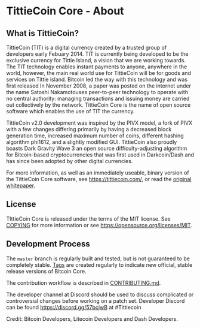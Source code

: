 TittieCoin Core - About
=====================================

What is TittieCoin?
----------------

TittieCoin (TIT) is a digital currency created by a trusted group of
developers early Febuary 2014. TIT is currently being developed to be
the exclusive currency for Tittie Island, a vision that we are working towards.
The TIT technology enables instant payments to anyone, anywhere in the world, however,
the main real world use for TittieCoin will be for goods and services on Tittie island. 
Bitcoin led the way with this technology and was first released In November 2008,
a paper was posted on the internet under the name Satoshi Nakamotouses peer-to-peer
technology to operate with no central authority: managing transactions and issuing
money are carried out collectively by the network. TittieCoin Core is the name of
open source software which enables the use of TIT the currency. 

TittieCoin v2.0 development was inspired by the PIVX model, a fork of PIVX with a few changes
differing primarily by having a decreased block generation time, increased maximum number of coins, 
different hashing algorithm phi1612, and a slightly modified GUI.
TittieCoin also proudly boasts Dark Gravity Wave 3 an open source difficulty-adjusting algorithm
for Bitcoin-based cryptocurrencies that was first used in Darkcoin/Dash and has since
been adopted by other digital currencies.

For more information, as well as an immediately useable, binary version of
the TittieCoin Core software, see https://tittiecoin.com/, or read the
[original whitepaper](https://tittiecoin.com/tittiecoin.pdf).

License
-------

TIttieCoin Core is released under the terms of the MIT license. See [COPYING](COPYING) for more
information or see https://opensource.org/licenses/MIT.

Development Process
-------------------

The `master` branch is regularly built and tested, but is not guaranteed to be
completely stable. [Tags](https://github.com/tittiecoin/tittiecoin-2-0/tags) are created
regularly to indicate new official, stable release versions of Bitcoin Core.

The contribution workflow is described in [CONTRIBUTING.md](CONTRIBUTING.md).

The developer channel at Discord should be used to discuss complicated or controversial changes before
working on a patch set. Developer Discord can be found https://discord.gg/57bcjwB at #Tittiecoin

Credit: Bitcoin Developers, Litecoin Developers and Dash Developers.


